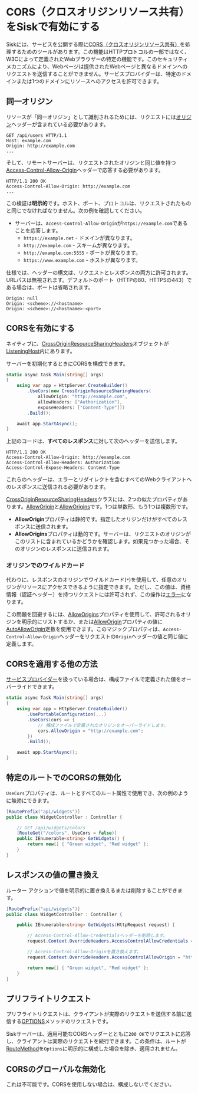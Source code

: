 # CORS（クロスオリジンリソース共有）をSiskで有効にする

Siskには、サービスを公開する際に[CORS（クロスオリジンリソース共有）](https://developer.mozilla.org/ja/docs/jp/Web/HTTP/CORS)を処理するためのツールがあります。この機能はHTTPプロトコルの一部ではなく、W3Cによって定義されたWebブラウザーの特定の機能です。このセキュリティメカニズムにより、Webページは提供されたWebページと異なるドメインへのリクエストを送信することができません。サービスプロバイダーは、特定のドメインまたは1つのドメインにリソースへのアクセスを許可できます。

## 同一オリジン

リソースが「同一オリジン」として識別されるためには、リクエストには[オリジン](https://developer.mozilla.org/ja/docs/jp/Web/HTTP/Headers/Origin)ヘッダーが含まれている必要があります。

```http
GET /api/users HTTP/1.1
Host: example.com
Origin: http://example.com
...
```

そして、リモートサーバーは、リクエストされたオリジンと同じ値を持つ[Access-Control-Allow-Origin](https://developer.mozilla.org/ja/docs/jp/Web/HTTP/Headers/Access-Control-Allow-Origin)ヘッダーで応答する必要があります。

```http
HTTP/1.1 200 OK
Access-Control-Allow-Origin: http://example.com
...
```

この検証は**明示的**です。ホスト、ポート、プロトコルは、リクエストされたものと同じでなければなりません。次の例を確認してください。

- サーバーは、`Access-Control-Allow-Origin`が`https://example.com`であることを応答します。
  - `https://example.net` - ドメインが異なります。
  - `http://example.com` - スキームが異なります。
  - `http://example.com:5555` - ポートが異なります。
  - `https://www.example.com` - ホストが異なります。

仕様では、ヘッダーの構文は、リクエストとレスポンスの両方に許可されます。URLパスは無視されます。デフォルトのポート（HTTPの80、HTTPSの443）である場合は、ポートは省略されます。

```http
Origin: null
Origin: <scheme>://<hostname>
Origin: <scheme>://<hostname>:<port>
```

## CORSを有効にする

ネイティブに、[CrossOriginResourceSharingHeaders](/api/Sisk.Core.Entity.CrossOriginResourceSharingHeaders)オブジェクトが[ListeningHost](/api/Sisk.Core.Http.ListeningHost)内にあります。

サーバーを初期化するときにCORSを構成できます。

```csharp
static async Task Main(string[] args)
{
    using var app = HttpServer.CreateBuilder()
        .UseCors(new CrossOriginResourceSharingHeaders(
            allowOrigin: "http://example.com",
            allowHeaders: ["Authorization"],
            exposeHeaders: ["Content-Type"]))
        .Build();

    await app.StartAsync();
}
```

上記のコードは、**すべてのレスポンス**に対して次のヘッダーを送信します。

```http
HTTP/1.1 200 OK
Access-Control-Allow-Origin: http://example.com
Access-Control-Allow-Headers: Authorization
Access-Control-Expose-Headers: Content-Type
```

これらのヘッダーは、エラーとリダイレクトを含むすべてのWebクライアントへのレスポンスに送信される必要があります。

[CrossOriginResourceSharingHeaders](/api/Sisk.Core.Entity.CrossOriginResourceSharingHeaders)クラスには、2つの似たプロパティがあります。[AllowOrigin](/api/Sisk.Core.Entity.CrossOriginResourceSharingHeaders.AllowOrigin)と[AllowOrigins](/api/Sisk.Core.Entity.CrossOriginResourceSharingHeaders.AllowOrigins)です。1つは単数形、もう1つは複数形です。

- **AllowOrigin**プロパティは静的です。指定したオリジンだけがすべてのレスポンスに送信されます。
- **AllowOrigins**プロパティは動的です。サーバーは、リクエストのオリジンがこのリストに含まれているかどうかを確認します。如果見つかった場合、そのオリジンのレスポンスに送信されます。

### オリジンでのワイルドカード

代わりに、レスポンスのオリジンでワイルドカード(`*`)を使用して、任意のオリジンがリソースにアクセスできるように指定できます。ただし、この値は、資格情報（認証ヘッダー）を持つリクエストには許可されず、この操作は[エラー](https://developer.mozilla.org/ja/docs/jp/Web/HTTP/Guides/CORS/Errors/CORSNotSupportingCredentials)になります。

この問題を回避するには、[AllowOrigins](/api/Sisk.Core.Entity.CrossOriginResourceSharingHeaders.AllowOrigins)プロパティを使用して、許可されるオリジンを明示的にリストするか、または[AllowOrigin](/api/Sisk.Core.Entity.CrossOriginResourceSharingHeaders.AllowOrigin)プロパティの値に[AutoAllowOrigin](/api/Sisk.Core.Entity.CrossOriginResourceSharingHeaders.AutoAllowOrigin)定数を使用できます。このマジックプロパティは、`Access-Control-Allow-Origin`ヘッダーをリクエストの`Origin`ヘッダーの値と同じ値に定義します。

## CORSを適用する他の方法

[サービスプロバイダー](/docs/jp/extensions/service-providers)を扱っている場合は、構成ファイルで定義された値をオーバーライドできます。

```csharp
static async Task Main(string[] args)
{
    using var app = HttpServer.CreateBuilder()
        .UsePortableConfiguration(...)
        .UseCors(cors => {
            // 構成ファイルで定義されたオリジンをオーバーライドします。
            cors.AllowOrigin = "http://example.com";
        })
        .Build();

    await app.StartAsync();
}
```

## 特定のルートでのCORSの無効化

`UseCors`プロパティは、ルートとすべてのルート属性で使用でき、次の例のように無効にできます。

```csharp
[RoutePrefix("api/widgets")]
public class WidgetController : Controller {

    // GET /api/widgets/colors
    [RouteGet("/colors", UseCors = false)]
    public IEnumerable<string> GetWidgets() {
        return new[] { "Green widget", "Red widget" };
    }
}
```

## レスポンスの値の置き換え

ルーター アクションで値を明示的に置き換えるまたは削除することができます。

```csharp
[RoutePrefix("api/widgets")]
public class WidgetController : Controller {

    public IEnumerable<string> GetWidgets(HttpRequest request) {

        // Access-Control-Allow-Credentialsヘッダーを削除します。
        request.Context.OverrideHeaders.AccessControlAllowCredentials = string.Empty;

        // Access-Control-Allow-Originを置き換えます。
        request.Context.OverrideHeaders.AccessControlAllowOrigin = "https://contorso.com";

        return new[] { "Green widget", "Red widget" };
    }
}
```

## プリフライトリクエスト

プリフライトリクエストは、クライアントが実際のリクエストを送信する前に送信する[OPTIONS](https://developer.mozilla.org/ja/docs/jp/Web/HTTP/Reference/Methods/OPTIONS)メソッドのリクエストです。

Siskサーバーは、適用可能なCORSヘッダーとともに`200 OK`でリクエストに応答し、クライアントは実際のリクエストを続行できます。この条件は、ルートが[RouteMethod](/api/Sisk.Core.Routing.RouteMethod)を`Options`に明示的に構成した場合を除き、適用されません。

## CORSのグローバルな無効化

これは不可能です。CORSを使用しない場合は、構成しないでください。